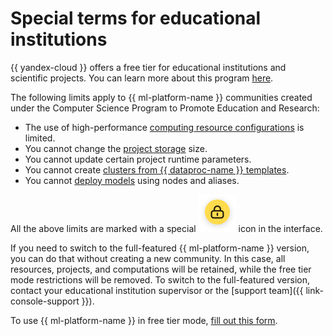 # Special terms for educational institutions

{{ yandex-cloud }} offers a free tier for educational institutions and scientific projects. You can learn more about this program [here](/datasphere-education-program).

The following limits apply to {{ ml-platform-name }} communities created under the Computer Science Program to Promote Education and Research:

* The use of high-performance [computing resource configurations](configurations.md) is limited.
* You cannot change the [project storage](project.md#storage) size.
* You cannot update certain project runtime parameters.
* You cannot create [clusters from {{ dataproc-name }} templates](data-proc-template.md).
* You cannot [deploy models](deploy/index.md) using nodes and aliases.

All the above limits are marked with a special ![freetier-lock](../../_assets/datasphere/lock-yellow.svg) icon in the interface.

If you need to switch to the full-featured {{ ml-platform-name }} version, you can do that without creating a new community. In this case, all resources, projects, and computations will be retained, while the free tier mode restrictions will be removed. To switch to the full-featured version, contact your educational institution supervisor or the [support team]({{ link-console-support }}).

To use {{ ml-platform-name }} in free tier mode, [fill out this form](#datasphere-edu-form).